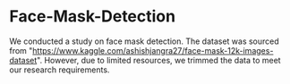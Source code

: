 # Face-Mask-Detection
We conducted a study on face mask detection. The dataset was sourced from "https://www.kaggle.com/ashishjangra27/face-mask-12k-images-dataset". However, due to limited resources, we trimmed the data to meet our research requirements.
